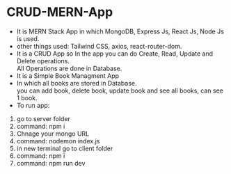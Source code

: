 # CRUD-MERN-App
* It is MERN Stack App in which MongoDB, Express Js, React Js, Node Js is used.
* other things used: Tailwind CSS, axios, react-router-dom.
* It is a CRUD App so In the app you can do Create, Read, Update and Delete operations. <br>
All Operations are done in Database.
* It is a Simple Book Managment App
* In which all books are stored in Database. <br>
you can add book, delete book, update book and see all books, can see 1 book.<br>
* To run app:
1. go to server folder
2. command: npm i
3. Chnage your mongo URL
4. command: nodemon index.js
5. in new terminal go to client folder
6. command: npm i
7. command: npm run dev
